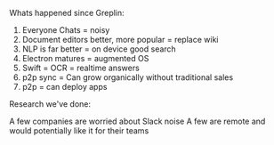 Whats happened since Greplin:

1.  Everyone Chats = noisy
2.  Document editors better, more popular = replace wiki
3.  NLP is far better = on device good search
4.  Electron matures = augmented OS
5.  Swift = OCR = realtime answers
6.  p2p sync = Can grow organically without traditional sales
7.  p2p = can deploy apps

Research we've done:

A few companies are worried about Slack noise
A few are remote and would potentially like it for their teams
